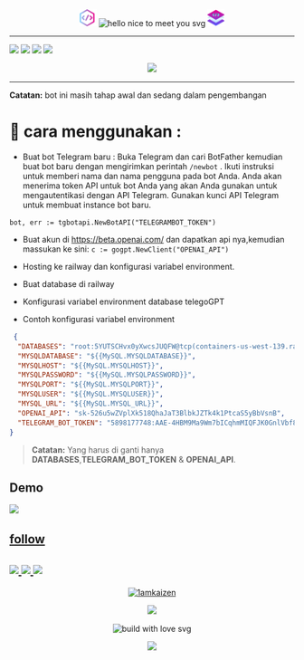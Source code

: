

<div align="center">
    <img loading="lazy" width="30px" src="https://github.com/montasim/montasim/blob/main/media/icons/code.png " alt="code png" />
    <img loading="lazy" src="https://readme-typing-svg.demolab.com?font=Poppins&weight=700&size=30&duration=1&pause=1&color=EB008B&center=true&vCenter=true&repeat=false&width=395&height=29&lines=TelegoGPT" alt="hello nice to meet you svg" />
    <img loading="lazy" width="30px" src="https://github.com/montasim/montasim/blob/main/media/icons/layers.png " alt="layers png" />
</div>

---
![](https://img.shields.io/badge/Code-Go-informational?style=flat&logo=go&color=61DAFB) ![](https://img.shields.io/badge/Code-JavaScript-informational?style=flat&logo=JavaScript&color=F7DF1E) ![](https://img.shields.io/badge/Code-HTML5-informational?style=flat&logo=HTML5&color=E34F26) ![](https://img.shields.io/badge/Code-MySQL-informational?style=flat&logo=mysql&color=336791)


<p align="center"> <img src="https://quotes-github-readme.vercel.app/api?type=vertical&theme=dark&quote=telegoGPT%20adalah%20bot%20telegram%20dan%20integrasi%20openai%20dengan%20menggunakan%20bahasa%20golang&author=1amkaizen" /> </p>

---
<!-- ### Github fotks
![GitHub forks](https://img.shields.io/github/forks/1amkaizen/telegoGPT?style=social) ![GitHub Repo stars](https://img.shields.io/github/stars/1amkaizen/telegoGPT?style=social)
--> 

**Catatan:** bot ini masih tahap awal dan sedang dalam pengembangan


# 🚀 cara menggunakan :

- Buat bot Telegram baru :  Buka Telegram dan cari BotFather kemudian buat bot baru dengan mengirimkan perintah `/newbot` . Ikuti instruksi untuk memberi nama dan nama pengguna pada bot Anda. Anda akan menerima token API untuk bot Anda yang akan Anda gunakan untuk mengautentikasi dengan API Telegram.
Gunakan kunci API Telegram untuk membuat instance bot baru.
```
bot, err := tgbotapi.NewBotAPI("TELEGRAMBOT_TOKEN")
```

- Buat akun di https://beta.openai.com/ dan dapatkan api nya,kemudian massukan ke sini:
```c := gogpt.NewClient("OPENAI_API")```

- Hosting ke railway dan konfigurasi variabel environment.
- Buat database di railway
- Konfigurasi variabel environment database telegoGPT
- Contoh konfigurasi variabel environment

```json
 {
  "DATABASES": "root:5YUTSCHvx0yXwcsJUQFW@tcp(containers-us-west-139.railway.app:6522)/railway",
  "MYSQLDATABASE": "${{MySQL.MYSQLDATABASE}}",
  "MYSQLHOST": "${{MySQL.MYSQLHOST}}",
  "MYSQLPASSWORD": "${{MySQL.MYSQLPASSWORD}}",
  "MYSQLPORT": "${{MySQL.MYSQLPORT}}",
  "MYSQLUSER": "${{MySQL.MYSQLUSER}}",
  "MYSQL_URL": "${{MySQL.MYSQL_URL}}",
  "OPENAI_API": "sk-526u5wZVplXk518QhaJaT3BlbkJZTk4k1PtcaS5yBbVsnB",
  "TELEGRAM_BOT_TOKEN": "5898177748:AAE-4HBM9Ma9Wm7bICqhmMIQFJK0GnlVbf8"
}
```
> **Catatan:** Yang harus di ganti hanya **DATABASES**,**TELEGRAM_BOT_TOKEN** & **OPENAI_API**.





## Demo

<a href="https://t.me/TelegoGPTbot"><img src="https://img.shields.io/badge/telegoGPT-2CA5E0?style=for-the-badge&logo=telegram&logoColor=white" />

## follow
<a href="https://twitter.com/1amkaizen"><img src="https://img.shields.io/badge/Twitter-2CA5E0?style=for-the-badge&logo=twitter&logoColor=white" />
<a href="https://replit.com/@1amkaizen?tab=status"><img src="https://img.shields.io/badge/Replit-ff5722?style=for-the-badge&logo=replit&logoColor=white" />
<a href="https://railway.app?referralCode=v-jhtw"><img src="https://img.shields.io/badge/Railway-ff5722?style=for-the-badge&logo=railway&logoColor=white" />
---
<p align="center"> 
  <a href="https://www.buymeacoffee.com/1amkaiz3n"> <img align="center" src="https://cdn.buymeacoffee.com/buttons/v2/default-orange.png" height="50" width="210" alt="1amkaizen" /></a>
</p> 

<!-- build with love svg start -->
<div align="center">
    <p align="center"><img src="https://raw.githubusercontent.com/catppuccin/catppuccin/main/assets/footers/gray0_ctp_on_line.svg?sanitize=true" /></p>
    <img loading="lazy" src="https://readme-typing-svg.demolab.com?font=Anton&weight=600&size=16&duration=2500&pause=1&color=00B8B5&center=true&vCenter=true&width=185&height=15&lines=%C2%A9+BUILD+WITH+%E2%9D%A4%EF%B8%8F;%C2%A9+BUILD+BY+1amkaizen" alt="build with love svg" />
</div>
<!-- build with love svg end -->

<p align="center"><a href="https://github.com/1amkaizen/telegoGPT/blob/main/LICENSE"><img src="https://img.shields.io/static/v1.svg?style=for-the-badge&label=License&message=MIT&logoColor=d9e0ee&colorA=363a4f&colorB=b7bdf8"/></a></p>
